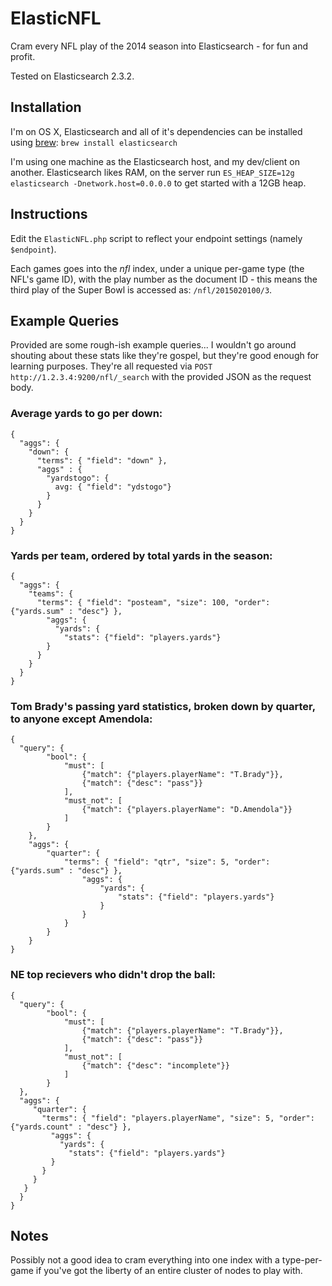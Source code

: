 # ElasticNFL
Cram every NFL play of the 2014 season into Elasticsearch - for fun and profit.

Tested on Elasticsearch 2.3.2.

## Installation
I'm on OS X, Elasticsearch and all of it's dependencies can be installed using [brew](http://brew.sh/): `brew install elasticsearch`

I'm using one machine as the Elasticsearch host, and my dev/client on another. Elasticsearch likes RAM, on the server run `ES_HEAP_SIZE=12g elasticsearch -Dnetwork.host=0.0.0.0` to get started with a 12GB heap.

## Instructions
Edit the `ElasticNFL.php` script to reflect your endpoint settings (namely `$endpoint`).

Each games goes into the _nfl_ index, under a unique per-game type (the NFL's game ID), with the play number as the document ID - this means the third play of the Super Bowl is accessed as: `/nfl/2015020100/3`.

## Example Queries
Provided are some rough-ish example queries... I wouldn't go around shouting about these stats like they're gospel, but they're good enough for learning purposes. They're all requested via `POST http://1.2.3.4:9200/nfl/_search` with the provided JSON as the request body.


### Average yards to go per down:
```
{  
  "aggs": {
    "down": {
      "terms": { "field": "down" },
      "aggs" : {
        "yardstogo": {
          avg: { "field": "ydstogo"}
        }
      }
    }
  }
}
```

### Yards per team, ordered by total yards in the season:
```
{    
  "aggs": {
    "teams": {
      "terms": { "field": "posteam", "size": 100, "order": {"yards.sum" : "desc"} },
        "aggs": {
          "yards": {
            "stats": {"field": "players.yards"}
        }
      }
    }
  }
}
```

### Tom Brady's passing yard statistics, broken down by quarter, to anyone except Amendola:
```
{
  "query": {
 		"bool": {
 			"must": [
 				{"match": {"players.playerName": "T.Brady"}},
 				{"match": {"desc": "pass"}}
 			],
			"must_not": [
				{"match": {"players.playerName": "D.Amendola"}}
			]
 		}
 	},
	"aggs": {
		"quarter": {
			"terms": { "field": "qtr", "size": 5, "order": {"yards.sum" : "desc"} },
				"aggs": {
					"yards": {
						"stats": {"field": "players.yards"}
					}
				}
			}
		}
	}
}
```

### NE top recievers who didn't drop the ball:
```
{
  "query": {
 		"bool": {
 			"must": [
 				{"match": {"players.playerName": "T.Brady"}},
 				{"match": {"desc": "pass"}}
 			],
			"must_not": [
				{"match": {"desc": "incomplete"}}
			]
 		}
  },
  "aggs": {
     "quarter": {
       "terms": { "field": "players.playerName", "size": 5, "order": {"yards.count" : "desc"} },
         "aggs": {
           "yards": {
             "stats": {"field": "players.yards"}
         }
       }
     }
   }
  }
}
```


## Notes
Possibly not a good idea to cram everything into one index with a type-per-game if you've got the liberty of an entire cluster of nodes to play with.
